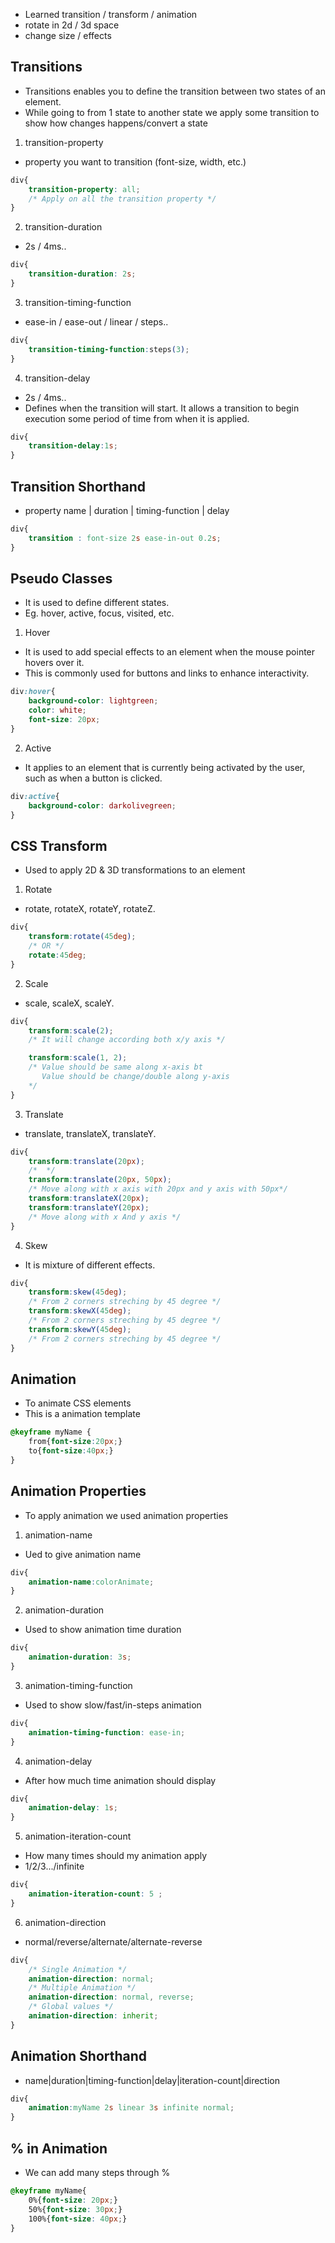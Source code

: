 - Learned transition / transform / animation
- rotate in 2d / 3d space
- change size / effects

## Transitions
- Transitions enables you to define the transition between two states of an element.
- While going to from 1 state to another state we apply some transition to show how changes happens/convert a state
1. transition-property
- property you want to transition (font-size, width, etc.)
```css
div{
    transition-property: all;
    /* Apply on all the transition property */
}
```
2. transition-duration
- 2s / 4ms..
```css
div{
    transition-duration: 2s;
}
```
3. transition-timing-function
- ease-in / ease-out / linear / steps..
```css
div{
    transition-timing-function:steps(3);
}
```
4. transition-delay
- 2s / 4ms..
- Defines when the transition will start. It allows a transition to begin execution some period of time from when it is applied.
```css
div{
    transition-delay:1s;
}
```
## Transition Shorthand
- property name | duration | timing-function | delay
```css
div{
    transition : font-size 2s ease-in-out 0.2s;
}
```
## Pseudo Classes
- It is used to define different states.
- Eg. hover, active, focus, visited, etc.
1. Hover
- It is used to add special effects to an element when the mouse pointer hovers over it.
- This is commonly used for buttons and links to enhance interactivity.
```css
div:hover{
    background-color: lightgreen;
    color: white;
    font-size: 20px;
}
```
2. Active
- It applies to an element that is currently being activated by the user, such as when a button is clicked.
```css
div:active{
    background-color: darkolivegreen;
}
```
## CSS Transform
- Used to apply 2D & 3D transformations to an element
1. Rotate
- rotate, rotateX, rotateY, rotateZ.
```css
div{
    transform:rotate(45deg);
    /* OR */
    rotate:45deg;
}
```
2. Scale
- scale, scaleX, scaleY. 
```css
div{
    transform:scale(2);
    /* It will change according both x/y axis */

    transform:scale(1, 2);
    /* Value should be same along x-axis bt 
       Value should be change/double along y-axis
    */
}
```
3. Translate
- translate, translateX, translateY.
```css
div{
    transform:translate(20px);
    /*  */
    transform:translate(20px, 50px);
    /* Move along with x axis with 20px and y axis with 50px*/
    transform:translateX(20px);
    transform:translateY(20px);
    /* Move along with x And y axis */
}
```
4. Skew
- It is mixture of different effects. 
```css
div{
    transform:skew(45deg);
    /* From 2 corners streching by 45 degree */
    transform:skewX(45deg);
    /* From 2 corners streching by 45 degree */
    transform:skewY(45deg);
    /* From 2 corners streching by 45 degree */
}
```
## Animation
- To animate CSS elements
- This is a animation template
```css
@keyframe myName {
    from{font-size:20px;}
    to{font-size:40px;}
}
```
## Animation Properties
- To apply animation we used animation properties
1. animation-name
- Ued to give animation name
```css
div{
    animation-name:colorAnimate;
}
```
2. animation-duration
- Used to show animation time duration
```css
div{
    animation-duration: 3s;
}
```
3. animation-timing-function
- Used to show slow/fast/in-steps animation
```css
div{
    animation-timing-function: ease-in;
}
```
4. animation-delay
- After how much time animation should display
```css
div{
    animation-delay: 1s;
}
```
5. animation-iteration-count
- How many times should my animation apply
- 1/2/3.../infinite
```css
div{
    animation-iteration-count: 5 ;
}
```
6. animation-direction
- normal/reverse/alternate/alternate-reverse
```css
div{
    /* Single Animation */
    animation-direction: normal;
    /* Multiple Animation */
    animation-direction: normal, reverse;
    /* Global values */
    animation-direction: inherit;
}
```
## Animation Shorthand
- name|duration|timing-function|delay|iteration-count|direction
```css
div{
    animation:myName 2s linear 3s infinite normal;
}
```
## % in Animation
- We can add many steps through %
```css
@keyframe myName{
    0%{font-size: 20px;}
    50%{font-size: 30px;}
    100%{font-size: 40px;}
}
```